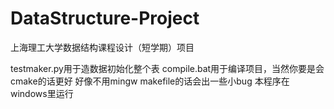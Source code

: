 # DataStructure-Project
上海理工大学数据结构课程设计（短学期）项目

testmaker.py用于造数据初始化整个表
compile.bat用于编译项目，当然你要是会cmake的话更好
好像不用mingw makefile的话会出一些小bug
本程序在windows里运行
